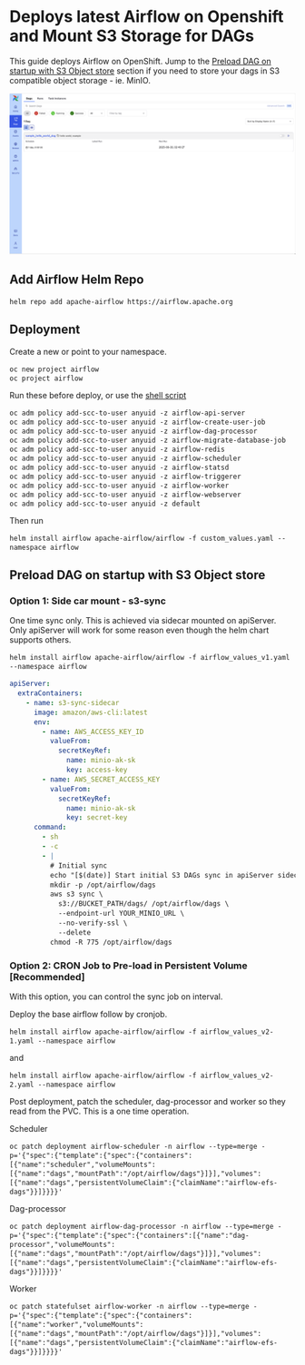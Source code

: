 # Deploys latest Airflow on Openshift and Mount S3 Storage for DAGs

This guide deploys Airflow on OpenShift. Jump to the [Preload DAG on startup with S3 Object store]() section if you need to store your dags in S3 compatible object storage - ie. MinIO.

![Airflow](img/airflow.png)

## Add Airflow Helm Repo
```shell
helm repo add apache-airflow https://airflow.apache.org
```

## Deployment

Create a new or point to your namespace.
```shell
oc new project airflow
oc project airflow
```

Run these before deploy, or use the [shell script](./airflow_pre.sh)

```shell
oc adm policy add-scc-to-user anyuid -z airflow-api-server
oc adm policy add-scc-to-user anyuid -z airflow-create-user-job
oc adm policy add-scc-to-user anyuid -z airflow-dag-processor
oc adm policy add-scc-to-user anyuid -z airflow-migrate-database-job
oc adm policy add-scc-to-user anyuid -z airflow-redis
oc adm policy add-scc-to-user anyuid -z airflow-scheduler
oc adm policy add-scc-to-user anyuid -z airflow-statsd
oc adm policy add-scc-to-user anyuid -z airflow-triggerer
oc adm policy add-scc-to-user anyuid -z airflow-worker
oc adm policy add-scc-to-user anyuid -z airflow-webserver
oc adm policy add-scc-to-user anyuid -z default
```
Then run

```shell
helm install airflow apache-airflow/airflow -f custom_values.yaml --namespace airflow
```

## Preload DAG on startup with S3 Object store

### Option 1: Side car mount - s3-sync
One time sync only. This is achieved via sidecar mounted on apiServer. Only apiServer will work for some reason even though the helm chart supports others.

```shell
helm install airflow apache-airflow/airflow -f airflow_values_v1.yaml --namespace airflow
```

```yaml
apiServer:
  extraContainers:
    - name: s3-sync-sidecar
      image: amazon/aws-cli:latest
      env:
        - name: AWS_ACCESS_KEY_ID
          valueFrom:
            secretKeyRef:
              name: minio-ak-sk
              key: access-key
        - name: AWS_SECRET_ACCESS_KEY
          valueFrom:
            secretKeyRef:
              name: minio-ak-sk
              key: secret-key
      command:
        - sh
        - -c
        - |
          # Initial sync
          echo "[$(date)] Start initial S3 DAGs sync in apiServer sidecar..."
          mkdir -p /opt/airflow/dags
          aws s3 sync \
            s3://BUCKET_PATH/dags/ /opt/airflow/dags \
            --endpoint-url YOUR_MINIO_URL \
            --no-verify-ssl \
            --delete
          chmod -R 775 /opt/airflow/dags
```

### Option 2: CRON Job to Pre-load in Persistent Volume [Recommended]
With this option, you can control the sync job on interval.

Deploy the base airflow follow by cronjob.
```shell
helm install airflow apache-airflow/airflow -f airflow_values_v2-1.yaml --namespace airflow
```
and 
```shell
helm install airflow apache-airflow/airflow -f airflow_values_v2-2.yaml --namespace airflow
```
Post deployment, patch the scheduler, dag-processor and worker so they read from the PVC. This is a one time operation.

Scheduler
```shell
oc patch deployment airflow-scheduler -n airflow --type=merge -p='{"spec":{"template":{"spec":{"containers":[{"name":"scheduler","volumeMounts":[{"name":"dags","mountPath":"/opt/airflow/dags"}]}],"volumes":[{"name":"dags","persistentVolumeClaim":{"claimName":"airflow-efs-dags"}}]}}}}'
```

Dag-processor
```shell
oc patch deployment airflow-dag-processor -n airflow --type=merge -p='{"spec":{"template":{"spec":{"containers":[{"name":"dag-processor","volumeMounts":[{"name":"dags","mountPath":"/opt/airflow/dags"}]}],"volumes":[{"name":"dags","persistentVolumeClaim":{"claimName":"airflow-efs-dags"}}]}}}}'
```

Worker
```shell
oc patch statefulset airflow-worker -n airflow --type=merge -p='{"spec":{"template":{"spec":{"containers":[{"name":"worker","volumeMounts":[{"name":"dags","mountPath":"/opt/airflow/dags"}]}],"volumes":[{"name":"dags","persistentVolumeClaim":{"claimName":"airflow-efs-dags"}}]}}}}'
```